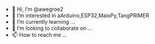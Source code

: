 - 👋 Hi, I’m @awegroe2
- 👀 I’m interested in aArduino,ESP32,MaixPy,TangPRIMER
- 🌱 I’m currently learning ...
- 💞️ I’m looking to collaborate on ...
- 📫 How to reach me ...

<!---
awegroe2/awegroe2 is a ✨ special ✨ repository because its `README.md` (this file) appears on your GitHub profile.
You can click the Preview link to take a look at your changes.
--->
